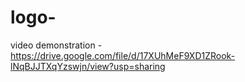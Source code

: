 # logo-

video demonstration - https://drive.google.com/file/d/17XUhMeF9XD1ZRook-lNqBJJTXqYzswjn/view?usp=sharing
